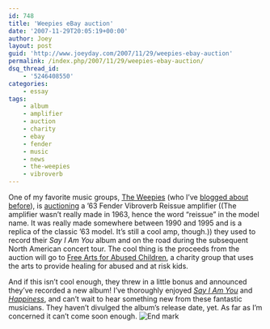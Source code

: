 ```yaml
---
id: 748
title: 'Weepies eBay auction'
date: '2007-11-29T20:05:19+00:00'
author: Joey
layout: post
guid: 'http://www.joeyday.com/2007/11/29/weepies-ebay-auction'
permalink: /index.php/2007/11/29/weepies-ebay-auction/
dsq_thread_id:
    - '5246408550'
categories:
    - essay
tags:
    - album
    - amplifier
    - auction
    - charity
    - ebay
    - fender
    - music
    - news
    - the-weepies
    - vibroverb
---
```


One of my favorite music groups, [The Weepies](http://www.last.fm/music/The+Weepies) (who I’ve [blogged about before](/2006/09/27/the-weepies)), is [auctioning](http://cgi.ebay.com/ws/eBayISAPI.dll?ViewItem&item=330194102317) a ’63 Fender Vibroverb Reissue amplifier ((The amplifier wasn’t really made in 1963, hence the word “reissue” in the model name. It was really made somewhere between 1990 and 1995 and is a replica of the classic ’63 model. It’s still a cool amp, though.)) they used to record their *Say I Am You* album and on the road during the subsequent North American concert tour. The cool thing is the proceeds from the auction will go to [Free Arts for Abused Children](http://www.freearts.org), a charity group that uses the arts to provide healing for abused and at risk kids.

And if this isn’t cool enough, they threw in a little bonus and announced they’ve recorded a new album! I’ve thoroughly enjoyed *[Say I Am You](http://www.last.fm/music/The+Weepies/Say+I+Am+You)* and *[Happiness](http://www.last.fm/music/The+Weepies/Happiness)*, and can’t wait to hear something new from these fantastic musicians. They haven’t divulged the album’s release date, yet. As far as I’m concerned it can’t come soon enough. ![End mark](http://joeyday.com/wp-content/uploads/2009/08/endmark.png "End mark")
